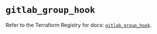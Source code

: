 # `gitlab_group_hook`

Refer to the Terraform Registry for docs: [`gitlab_group_hook`](https://registry.terraform.io/providers/gitlabhq/gitlab/16.8.0/docs/resources/group_hook).
